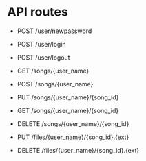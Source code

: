 # API routes

- POST      /user/newpassword
- POST      /user/login
- POST      /user/logout

- GET       /songs/{user_name}
- POST      /songs/{user_name}
- PUT       /songs/{user_name}/{song_id}
- GET       /songs/{user_name}/{song_id}
- DELETE    /songs/{user_name}/{song_id}

- PUT       /files/{user_name}/{song_id}.{ext}
- DELETE    /files/{user_name}/{song_id}.{ext}
